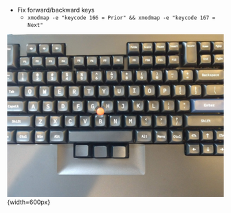 * Fix forward/backward keys
    * ```xmodmap -e "keycode 166 = Prior" && xmodmap -e "keycode 167 = Next"```

![Original layout](/uploads/keyboard_layout.jpg){width=600px}
